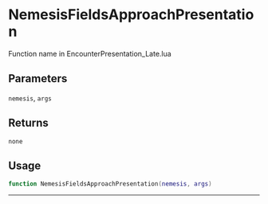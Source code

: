 # NemesisFieldsApproachPresentation
Function name in EncounterPresentation_Late.lua
## Parameters
`nemesis`, `args`
## Returns
`none`
## Usage
```lua
function NemesisFieldsApproachPresentation(nemesis, args)
```
---
